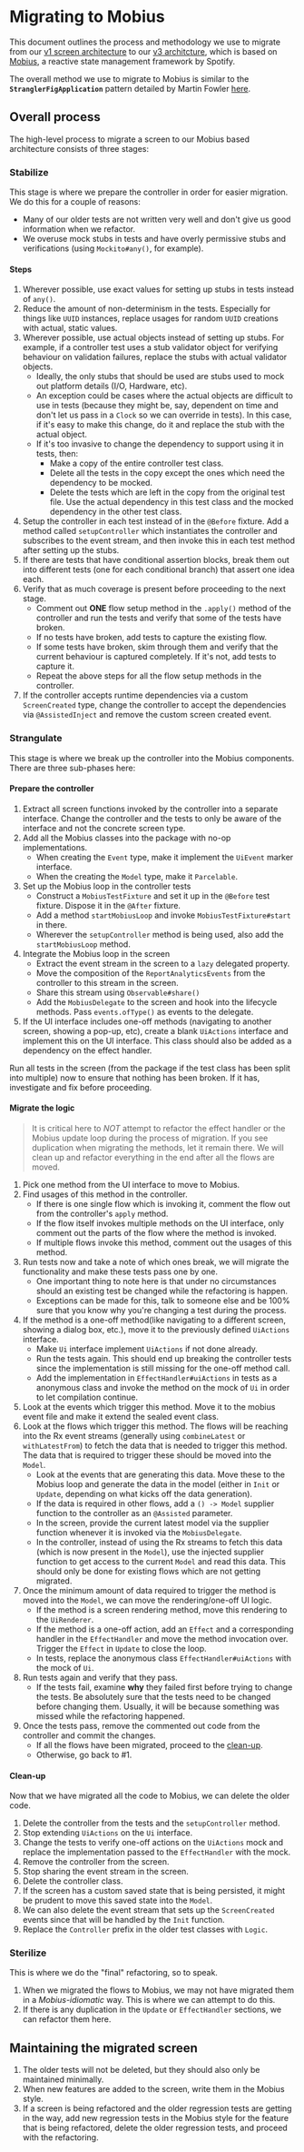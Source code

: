 # Migrating to Mobius

This document outlines the process and methodology we use to migrate from our [v1 screen architecture](../arch/001-screen-controllers.md) to our [v3 architcture](../arch/008-screen-architecture-v3.md), which is based on [Mobius](https://github.com/spotify/mobius), a reactive state management framework by Spotify.

The overall method we use to migrate to Mobius is similar to the **`StranglerFigApplication`** pattern detailed by Martin Fowler [here](https://martinfowler.com/bliki/StranglerFigApplication.html).

## Overall process
The high-level process to migrate a screen to our Mobius based architecture consists of three stages:

### Stabilize
This stage is where we prepare the controller in order for easier migration. We do this for a couple of reasons:

- Many of our older tests are not written very well and don't give us good information when we refactor.
- We overuse mock stubs in tests and have overly permissive stubs and verifications (using `Mockito#any()`, for example).

#### Steps
1. Wherever possible, use exact values for setting up stubs in tests instead of `any()`.
2. Reduce the amount of non-determinism in the tests. Especially for things like `UUID` instances, replace usages for random `UUID` creations with actual, static values.
3. Wherever possible, use actual objects instead of setting up stubs. For example, if a controller test uses a stub validator object for verifying behaviour on validation failures, replace the stubs with actual validator objects.
	- Ideally, the only stubs that should be used are stubs used to mock out platform details (I/O, Hardware, etc).
	- An exception could be cases where the actual objects are difficult to use in tests (because they might be, say, dependent on time and don't let us pass in a `Clock` so we can override in tests). In this case, if it's easy to make this change, do it and replace the stub with the actual object.
	- If it's too invasive to change the dependency to support using it in tests, then:
       - Make a copy of the entire controller test class.
       - Delete all the tests in the copy except the ones which need the dependency to be mocked.
       - Delete the tests which are left in the copy from the original test file. Use the actual dependency in this test class and the mocked dependency in the other test class.
4. Setup the controller in each test instead of in the `@Before` fixture. Add a method called `setupController` which instantiates the controller and subscribes to the event stream, and then invoke this in each test method after setting up the stubs.
5. If there are tests that have conditional assertion blocks, break them out into different tests (one for each conditional branch) that assert one idea each.
6. Verify that as much coverage is present before proceeding to the next stage.
   - Comment out **ONE** flow setup method in the `.apply()` method of the controller and run the tests and verify that some of the tests have broken.
   - If no tests have broken, add tests to capture the existing flow.
   - If some tests have broken, skim through them and verify that the current behaviour is captured completely. If it's not, add tests to capture it.
   - Repeat the above steps for all the flow setup methods in the controller.
7. If the controller accepts runtime dependencies via a custom `ScreenCreated` type, change the controller to accept the dependencies via `@AssistedInject` and remove the custom screen created event.

### Strangulate
This stage is where we break up the controller into the Mobius components. There are three sub-phases here:

#### Prepare the controller
1. Extract all screen functions invoked by the controller into a separate interface. Change the controller and the tests to only be aware of the interface and not the concrete screen type.
2. Add all the Mobius classes into the package with no-op implementations.
   - When creating the `Event` type, make it implement the `UiEvent` marker interface.
   - When the creating the `Model` type, make it `Parcelable`.
3. Set up the Mobius loop in the controller tests
   -  Construct a `MobiusTestFixture` and set it up in the `@Before` test fixture. Dispose it in the `@After` fixture.
   -  Add a method `startMobiusLoop` and invoke `MobiusTestFixture#start` in there.
   -  Wherever the `setupController` method is being used, also add the `startMobiusLoop` method.
4. Integrate the Mobius loop in the screen
   -  Extract the event stream in the screen to a `lazy` delegated property.
   -  Move the composition of the `ReportAnalyticsEvents` from the controller to this stream in the screen.
   -  Share this stream using `Observable#share()`
   -  Add the `MobiusDelegate` to the screen and hook into the lifecycle methods. Pass `events.ofType()` as events to the delegate.
5. If the UI interface includes one-off methods (navigating to another screen, showing a pop-up, etc), create a blank `UiActions` interface and implement this on the UI interface. This class should also be added as a dependency on the effect handler.

Run all tests in the screen (from the package if the test class has been split into multiple) now to ensure that nothing has been broken. If it has, investigate and fix before proceeding.

#### Migrate the logic
> It is critical here to *NOT* attempt to refactor the effect handler or the Mobius update loop during the process of migration. If you see duplication when migrating the methods, let it remain there. We will clean up and refactor everything in the end after all the flows are moved.

1. Pick one method from the UI interface to move to Mobius.
2. Find usages of this method in the controller.
   - If there is one single flow which is invoking it, comment the flow out from the controller's `apply` method.
   - If the flow itself invokes multiple methods on the UI interface, only comment out the parts of the flow where the method is invoked.
   - If multiple flows invoke this method, comment out the usages of this method.
3. Run tests now and take a note of which ones break, we will migrate the functionality and make these tests pass one by one.
   - One important thing to note here is that under no circumstances should an existing test be changed while the refactoring is happen.
   - Exceptions can be made for this, talk to someone else and be 100% sure that you know why you're changing a test during the process.
4. If the method is a one-off method(like navigating to a different screen, showing a dialog box, etc.), move it to the previously defined `UiActions` interface.
   - Make `Ui` interface implement `UiActions` if not done already.
   - Run the tests again. This should end up breaking the controller tests since the implementation is still missing for the one-off method call.
   - Add the implementation in `EffectHandler#uiActions` in tests as a anonymous class and invoke the method on the mock of `Ui` in order to let compilation continue.
5. Look at the events which trigger this method. Move it to the mobius event file and make it extend the sealed event class.
6. Look at the flows which trigger this method. The flows will be reaching into the Rx event streams (generally using `combineLatest` or `withLatestFrom`) to fetch the data that is needed to trigger this method. The data that is required to trigger these should be moved into the `Model`.
    - Look at the events that are generating this data. Move these to the Mobius loop and generate the data in the model (either in `Init` or `Update`, depending on what kicks off the data generation).
	- If the data is required in other flows, add a `() -> Model` supplier function to the controller as an `@Assisted` parameter.
	- In the screen, provide the current latest model via the supplier function whenever it is invoked via the `MobiusDelegate`.
	- In the controller, instead of using the Rx streams to fetch this data (which is now present in the `Model`), use the injected supplier function to get access to the current `Model` and read this data. This should only be done for existing flows which are not getting migrated.
7. Once the minimum amount of data required to trigger the method is moved into the `Model`, we can move the rendering/one-off UI logic.
	- If the method is a screen rendering method, move this rendering to the `UiRenderer`.
	- If the method is a one-off action, add an `Effect` and a corresponding handler in the `EffectHandler` and move the method invocation over. Trigger the `Effect` in `Update` to close the loop.
    - In tests, replace the anonymous class `EffectHandler#uiActions` with the mock of `Ui`.
8. Run tests again and verify that they pass.
	- If the tests fail, examine **why** they failed first before trying to change the tests. Be absolutely sure that the tests need to be changed before changing them. Usually, it will be because something was missed while the refactoring happened.
9. Once the tests pass, remove the commented out code from the controller and commit the changes.
	-  If all the flows have been migrated, proceed to the [clean-up](#clean-up).
	-  Otherwise, go back to #1.

#### Clean-up
Now that we have migrated all the code to Mobius, we can delete the older code.

1. Delete the controller from the tests and the `setupController` method.
2. Stop extending `UiActions` on the `Ui` interface.
3. Change the tests to verify one-off actions on the `UiActions` mock and replace the implementation passed to the `EffectHandler` with the mock.
4. Remove the controller from the screen.
5. Stop sharing the event stream in the screen.
6. Delete the controller class.
7. If the screen has a custom saved state that is being persisted, it might be prudent to move this saved state into the `Model`.
8. We can also delete the event stream that sets up the `ScreenCreated` events since that will be handled by the `Init` function.
9. Replace the `Controller` prefix in the older test classes with `Logic`.

### Sterilize
This is where we do the "final" refactoring, so to speak.

1. When we migrated the flows to Mobius, we may not have migrated them in a *Mobius-idiomatic* way. This is where we can attempt to do this.
2. If there is any duplication in the `Update` or `EffectHandler` sections, we can refactor them here.

## Maintaining the migrated screen
1. The older tests will not be deleted, but they should also only be maintained minimally.
2. When new features are added to the screen, write them in the Mobius style.
3. If a screen is being refactored and the older regression tests are getting in the way, add new regression tests in the Mobius style for the feature that is being refactored, delete the older regression tests, and proceed with the refactoring.
